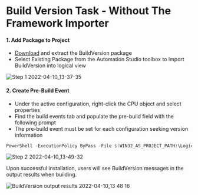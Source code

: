 # Build Version Task - Without The Framework Importer

#### 1. Add Package to Project

- [Download](https://github.com/br-na-pm/BuildVersion/releases/latest/download/BuildVersion.zip) and extract the BuildVersion package
- Select Existing Package from the Automation Studio toolbox to import BuildVersion into logical view

![Step 1 2022-04-10_13-37-35](../images/Step%201%202022-04-10_13-37-35.gif)

#### 2. Create Pre-Build Event

- Under the active configuration, right-click the CPU object and select properties
- Find the build events tab and populate the pre-build field with the following prompt
- The pre-build event must be set for each configuration seeking version information

```powershell
PowerShell -ExecutionPolicy ByPass -File $(WIN32_AS_PROJECT_PATH)\Logical\BuildVersion\BuildVersion.ps1 $(WIN32_AS_PROJECT_PATH) $(AS_VERSION) $(AS_USER_NAME) $(AS_PROJECT_NAME) $(AS_CONFIGURATION) $(AS_BUILD_MODE)
```

![Step 2 2022-04-10_13-49-32](../images/Step%202%202022-04-10_13-49-32.gif)

Upon successful installation, users will see BuildVersion messages in the output results when building.

![BuildVersion output results 2022-04-10_13 48 16](../images/Step%201%202022-04-10_13-37-35.gif)

